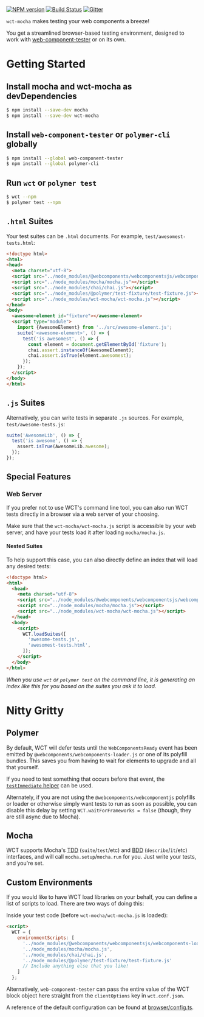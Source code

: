 [![NPM version](http://img.shields.io/npm/v/wct-mocha?style=flat-square)](https://npmjs.org/package/wct-mocha)
[![Build Status](http://img.shields.io/travis/Polymer/tools.svg?style=flat-square)](https://travis-ci.org/Polymer/tools)
[![Gitter](http://img.shields.io/badge/slack-join%20chat%20%E2%86%92-brightgreen.svg?style=flat-square)](https://polymer-slack.herokuapp.com/)

`wct-mocha` makes testing your web components a breeze!

You get a streamlined browser-based testing environment, designed to work with [web-component-tester](https://github.com/Polymer/tools/tree/master/packages/web-component-tester) or on its own.


# Getting Started

## Install mocha and wct-mocha as devDependencies

```bash
$ npm install --save-dev mocha
$ npm install --save-dev wct-mocha
```

## Install `web-component-tester` or `polymer-cli` globally

```bash
$ npm install --global web-component-tester
$ npm install --global polymer-cli
```

## Run `wct` or `polymer test`

```bash
$ wct --npm
$ polymer test --npm
```

## `.html` Suites

Your test suites can be `.html` documents. For example,
`test/awesomest-tests.html`:

```html
<!doctype html>
<html>
<head>
  <meta charset="utf-8">
  <script src="../node_modules/@webcomponents/webcomponentsjs/webcomponents-loader.js"></script>
  <script src="../node_modules/mocha/mocha.js"></script>
  <script src="../node_modules/chai/chai.js"></script>
  <script src="../node_modules/@polymer/test-fixture/test-fixture.js"></script>
  <script src="../node_modules/wct-mocha/wct-mocha.js"></script>
</head>
<body>
  <awesome-element id="fixture"></awesome-element>
  <script type="module">
    import {AwesomeElement} from '../src/awesome-element.js';
    suite('<awesome-element>', () => {
      test('is awesomest', () => {
        const element = document.getElementById('fixture');
        chai.assert.instanceOf(AwesomeElement);
        chai.assert.isTrue(element.awesomest);
      });
    });
  </script>
</body>
</html>
```

## `.js` Suites

Alternatively, you can write tests in separate `.js` sources. For example,
`test/awesome-tests.js`:

```js
suite('AwesomeLib', () => {
  test('is awesome', () => {
    assert.isTrue(AwesomeLib.awesome);
  });
});
```

## Special Features

### Web Server

If you prefer not to use WCT's command line tool, you can also run WCT tests
directly in a browser via a web server of your choosing.

Make sure that the `wct-mocha/wct-mocha.js` script is accessible by your web
server, and have your tests load it after loading `mocha/mocha.js`.

#### Nested Suites

To help support this case, you can also directly define an index that will load
any desired tests:

```html
<!doctype html>
<html>
  <head>
    <meta charset="utf-8">
    <script src="../node_modules/@webcomponents/webcomponentsjs/webcomponents-loader.js"></script>
    <script src="../node_modules/mocha/mocha.js"></script>
    <script src="../node_modules/wct-mocha/wct-mocha.js"></script>
  </head>
  <body>
    <script>
      WCT.loadSuites([
        'awesome-tests.js',
        'awesomest-tests.html',
      ]);
    </script>
  </body>
</html>
```

_When you use `wct` or `polymer test` on the command line, it is generating an
index like this for you based on the suites you ask it to load._



# Nitty Gritty

## Polymer

By default, WCT will defer tests until the `WebComponentsReady` event has been
emitted by `@webcomponents/webcomponents-loader.js` or one of its polyfill
bundles.  This saves you from having to wait for elements to upgrade and all
that yourself.

If you need to test something that occurs before that event, the 
[`testImmediate` helper](https://github.com/Polymer/web-component-tester/blob/master/browser/environment/helpers.js#L29-41) 
can be used.

Alternately, if you are not using the `@webcomponents/webcomponentjs` polyfills
or loader or otherwise simply want tests to run as soon as possible, you can
disable this delay by setting `WCT.waitForFrameworks = false` (though, they are
still async due to Mocha).


## Mocha

WCT supports Mocha's [TDD][mocha-tdd] (`suite`/`test`/etc) and [BDD][mocha-bdd]
(`describe`/`it`/etc) interfaces, and will call `mocha.setup`/`mocha.run` for
you. Just write your tests, and you're set.


## Custom Environments

If you would like to have WCT load libraries on your behalf, you can define a
list of scripts to load. There are two ways of doing this:

Inside your test code (before `wct-mocha/wct-mocha.js` is loaded):
```html
<script>
  WCT = {
    environmentScripts: [
      '../node_modules/@webcomponents/webcomponentsjs/webcomponents-loader.js',
      '../node_modules/mocha/mocha.js',
      '../node_modules/chai/chai.js',
      '../node_modules/@polymer/test-fixture/test-fixture.js'
      // Include anything else that you like!
    ]
  };
```

Alternatively, `web-component-tester` can pass the entire value of the WCT block
object here straight from the `clientOptions` key in `wct.conf.json`.

A reference of the default configuration can be found at
[browser/config.ts](browser/config.ts).


<!-- References -->
[mocha]:      http://mochajs.org/                   "Mocha Test Framework"
[mocha-bdd]:  http://mochajs.org/#bdd-interface     "Mocha's BDD Interface"
[mocha-tdd]:  http://mochajs.org/#tdd-interface     "Mocha's TDD Interface"
[test-fixture]: https://github.com/PolymerElements/test-fixture "Easy DOM fixture testing"
